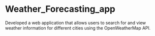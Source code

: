 # Weather_Forecasting_app
Developed a web application that allows users to search for and view weather information for different cities using the OpenWeatherMap API.
